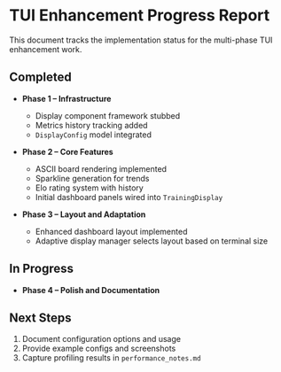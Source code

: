 # TUI Enhancement Progress Report

This document tracks the implementation status for the multi-phase TUI enhancement work.

## Completed

- **Phase 1 – Infrastructure**
  - Display component framework stubbed
  - Metrics history tracking added
  - `DisplayConfig` model integrated
- **Phase 2 – Core Features**
  - ASCII board rendering implemented
  - Sparkline generation for trends
  - Elo rating system with history
  - Initial dashboard panels wired into `TrainingDisplay`

- **Phase 3 – Layout and Adaptation**
  - Enhanced dashboard layout implemented
  - Adaptive display manager selects layout based on terminal size

## In Progress

- **Phase 4 – Polish and Documentation**

## Next Steps

1. Document configuration options and usage
2. Provide example configs and screenshots
3. Capture profiling results in `performance_notes.md`
